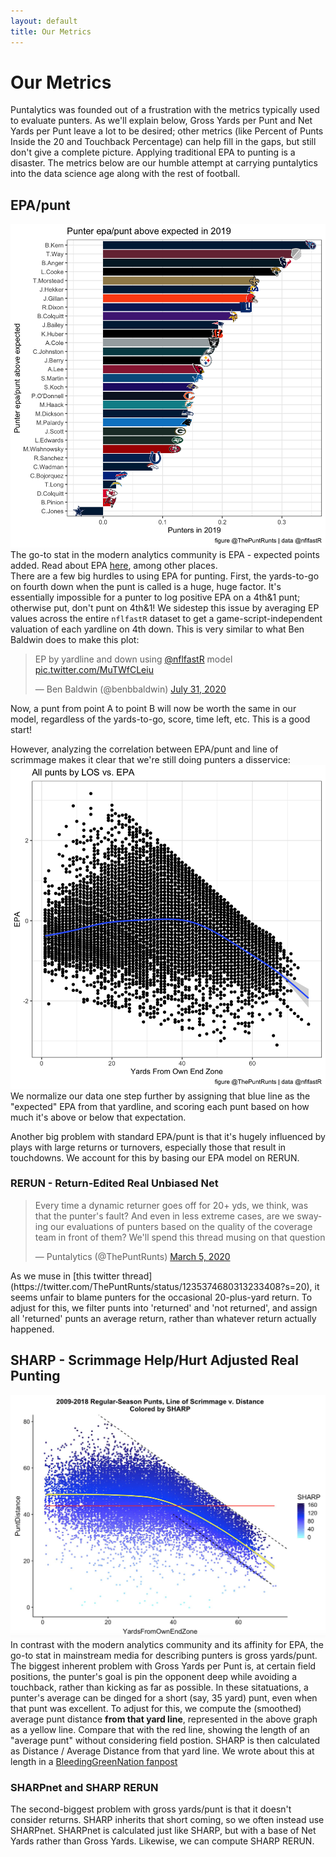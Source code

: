 ```yaml
---
layout: default
title: Our Metrics
---
```


# Our Metrics
Puntalytics was founded out of a frustration with the metrics typically used to evaluate punters.  As we'll explain below, Gross Yards per Punt and Net Yards per Punt leave a lot to be desired; other metrics (like Percent of Punts Inside the 20 and Touchback Percentage) can help fill in the gaps, but still don't give a complete picture. Applying traditional EPA to punting is a disaster. The metrics below are our humble attempt at carrying puntalytics into the data science age along with the rest of football.
## EPA/punt
![EPA/punt above expected for all punters in 2019](/assets/img/epaae.png)
The go-to stat in the modern analytics community is EPA - expected points added. Read about EPA [here](https://www.advancedfootballanalytics.com/index.php/home/stats/stats-explained/expected-points-and-epa-explained), among other places.  
There are a few big hurdles to using EPA for punting. First, the yards-to-go on fourth down when the punt is called is a huge, huge factor. It's essentially impossible for a punter to log positive EPA on a 4th&1 punt; otherwise put, don't punt on 4th&1! We sidestep this issue by averaging EP values across the entire `nflfastR` dataset to get a game-script-independent valuation of each yardline on 4th down. This is very similar to what Ben Baldwin does to make this plot:  
<blockquote class="twitter-tweet"><p lang="en" dir="ltr">EP by yardline and down using <a href="https://twitter.com/nflfastR?ref_src=twsrc%5Etfw">@nflfastR</a> model <a href="https://t.co/MuTWfCLeiu">pic.twitter.com/MuTWfCLeiu</a></p>&mdash; Ben Baldwin (@benbbaldwin) <a href="https://twitter.com/benbbaldwin/status/1289276157238575104?ref_src=twsrc%5Etfw">July 31, 2020</a></blockquote> <script async src="https://platform.twitter.com/widgets.js" charset="utf-8"></script>  

Now, a punt from point A to point B will now be worth the same in our model, regardless of the yards-to-go, score, time left, etc. This is a good start!
  
However, analyzing the correlation between EPA/punt and line of scrimmage makes it clear that we're still doing punters a disservice:
![EPA/punt vs. line of scrimmage](/assets/img/epalos.png)
We normalize our data one step further by assigning that blue line as the "expected" EPA from that yardline, and scoring each punt based on how much it's above or below that expectation.  
  
Another big problem with standard EPA/punt is that it's hugely influenced by plays with large returns or turnovers, especially those that result in touchdowns. We account for this by basing our EPA model on RERUN.
### RERUN - Return-Edited Real Unbiased Net
<blockquote class="twitter-tweet" data-theme="light"><p lang="en" dir="ltr">Every time a dynamic returner goes off for 20+ yds, we think, was that the punter&#39;s fault? And even in less extreme cases, are we swaying our evaluations of punters based on the quality of the coverage team in front of them? We&#39;ll spend this thread musing on that question</p>&mdash; Puntalytics (@ThePuntRunts) <a href="https://twitter.com/ThePuntRunts/status/1235374680313233408?ref_src=twsrc%5Etfw">March 5, 2020</a></blockquote> <script async src="https://platform.twitter.com/widgets.js" charset="utf-8"></script>
As we muse in [this twitter thread](https://twitter.com/ThePuntRunts/status/1235374680313233408?s=20), it seems unfair to blame punters for the occasional 20-plus-yard return.  To adjust for this, we filter punts into 'returned' and 'not returned', and assign all 'returned' punts an average return, rather than whatever return actually happened.

## SHARP - Scrimmage Help/Hurt Adjusted Real Punting
![Plot showing GrossYards vs. YardsFromOwnEndZone](/assets/img/SHARPplot.jpg)
In contrast with the modern analytics community and its affinity for EPA, the go-to stat in mainstream media for describing punters is gross yards/punt. The biggest inherent problem with Gross Yards per Punt is, at certain field positions, the punter's goal is pin the opponent deep while avoiding a touchback, rather than kicking as far as possible.  In these sitatuations, a punter's average can be dinged for a short (say, 35 yard) punt, even when that punt was excellent.  To adjust for this, we compute the (smoothed) average punt distance **from that yard line**, represented in the above graph as a yellow line.  Compare that with the red line, showing the length of an "average punt" without considering field postion.  SHARP is then calculated as Distance / Average Distance from that yard line.  We wrote about this at length in a [BleedingGreenNation fanpost](https://www.bleedinggreennation.com/2019/9/4/20850296/gross-yards-gross-the-puntalytics-primer-you-didnt-know-you-were)
### SHARPnet and SHARP RERUN
The second-biggest problem with gross yards/punt is that it doesn't consider returns. SHARP inherits that short coming, so we often instead use SHARPnet. SHARPnet is calculated just like SHARP, but with a base of Net Yards rather than Gross Yards. Likewise, we can compute SHARP RERUN.

